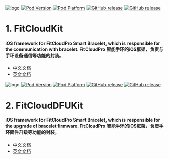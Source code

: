 ![logo](https://github.com/htangsmart/FitCloudPro-SDK-iOS/raw/master/FitCloudKit/logo.png)
[![Pod Version](http://img.shields.io/cocoapods/v/FitCloudKit.svg?style=flat)](http://cocoadocs.org/docsets/FitCloudKit/)
[![Pod Platform](http://img.shields.io/cocoapods/p/FitCloudKit.svg?style=flat)](http://cocoadocs.org/docsets/FitCloudKit/)
[![GitHub release](https://img.shields.io/github/release/htangsmart/FitCloudPro-SDK-iOS.svg)](https://github.com/htangsmart/FitCloudPro-SDK-iOS/releases)
[![GitHub release](https://img.shields.io/github/release-date/htangsmart/FitCloudPro-SDK-iOS.svg)](https://github.com/htangsmart/FitCloudPro-SDK-iOS/releases)
# 1. FitCloudKit  
#### iOS framework for FitCloudPro Smart Bracelet, which is responsible for the communication with bracelet. FitCloudPro 智能手环的iOS框架，负责与手环设备通信等功能的封装。

  * [中文文档](FitCloudKit/README.md)
  * [英文文档](FitCloudKit/README_EN.md)
  
 
 


![logo](https://github.com/htangsmart/FitCloudPro-SDK-iOS/raw/master/FitCloudDFUKit/logo.png)
[![Pod Version](http://img.shields.io/cocoapods/v/FitCloudDFUKit.svg?style=flat)](http://cocoadocs.org/docsets/FitCloudDFUKit/)
[![Pod Platform](http://img.shields.io/cocoapods/p/FitCloudDFUKit.svg?style=flat)](http://cocoadocs.org/docsets/FitCloudDFUKit/)
[![GitHub release](https://img.shields.io/github/release/htangsmart/FitCloudPro-SDK-iOS.svg)](https://github.com/htangsmart/FitCloudPro-SDK-iOS/releases)
[![GitHub release](https://img.shields.io/github/release-date/htangsmart/FitCloudPro-SDK-iOS.svg)](https://github.com/htangsmart/FitCloudPro-SDK-iOS/releases)
# 2. FitCloudDFUKit
#### iOS framework for FitCloudPro Smart Bracelet, which is responsible for the upgrade of bracelet firmware. FitCloudPro 智能手环的iOS框架，负责手环固件升级等功能的封装。

  * [中文文档](FitCloudDFUKit/README.md)
  * [英文文档](FitCloudDFUKit/README_EN.md)


